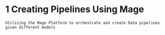# 1 Creating Pipelines Using Mage
    Utilizing the Mage Platform to orchestrate and create Data pipelines given different models
    